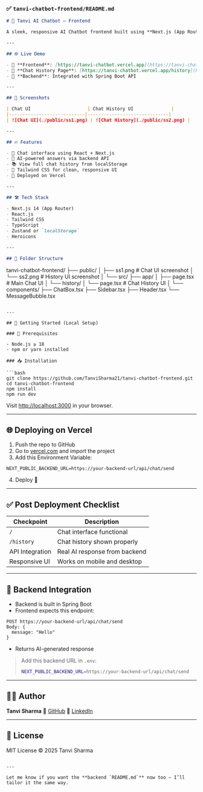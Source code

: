 ### ✅ `tanvi-chatbot-frontend/README.md`

```markdown
# 💬 Tanvi AI Chatbot – Frontend

A sleek, responsive AI Chatbot frontend built using **Next.js (App Router)** and **Tailwind CSS**. This interface allows users to interact with an AI assistant and track their chat history, delivering a clean and intuitive user experience.

---

## 🌐 Live Demo

- 🔗 **Frontend**: [https://tanvi-chatbot.vercel.app](https://tanvi-chatbot.vercel.app)
- 🔗 **Chat History Page**: [https://tanvi-chatbot.vercel.app/history](https://tanvi-chatbot.vercel.app/history)
- 🔗 **Backend**: Integrated with Spring Boot API

---

## 📸 Screenshots

| Chat UI                     | Chat History UI              |
|----------------------------|------------------------------|
| ![Chat UI](./public/ss1.png) | ![Chat History](./public/ss2.png) |

---

## 🔥 Features

- 💬 Chat interface using React + Next.js
- 🧠 AI-powered answers via backend API
- 📚 View full chat history from localStorage
- 🎨 Tailwind CSS for clean, responsive UI
- 🚀 Deployed on Vercel

---

## 🛠️ Tech Stack

- Next.js 14 (App Router)
- React.js
- Tailwind CSS
- TypeScript
- Zustand or `localStorage`
- Heroicons

---

## 📁 Folder Structure

```

tanvi-chatbot-frontend/
├── public/
│   ├── ss1.png                # Chat UI screenshot
│   └── ss2.png                # History UI screenshot
│
└── src/
├── app/
│   ├── page.tsx           # Main Chat UI
│   └── history/
│       └── page.tsx       # Chat History UI
│
└── components/
├── ChatBox.tsx
├── Sidebar.tsx
├── Header.tsx
└── MessageBubble.tsx

````

---

## 🚀 Getting Started (Local Setup)

### 🔧 Prerequisites

- Node.js ≥ 18
- npm or yarn installed

### 📥 Installation

```bash
git clone https://github.com/TanviSharma21/tanvi-chatbot-frontend.git
cd tanvi-chatbot-frontend
npm install
npm run dev
````

Visit [http://localhost:3000](http://localhost:3000) in your browser.

---

## 🌐 Deploying on Vercel

1. Push the repo to GitHub
2. Go to [vercel.com](https://vercel.com) and import the project
3. Add this Environment Variable:

```env
NEXT_PUBLIC_BACKEND_URL=https://your-backend-url/api/chat/send
```

4. Deploy 🚀

---

## ✅ Post Deployment Checklist

| Checkpoint      | Description                   |
| --------------- | ----------------------------- |
| `/`             | Chat interface functional     |
| `/history`      | Chat history shown properly   |
| API Integration | Real AI response from backend |
| Responsive UI   | Works on mobile and desktop   |

---

## 🔁 Backend Integration

* Backend is built in Spring Boot
* Frontend expects this endpoint:

```
POST https://your-backend-url/api/chat/send
Body: {
  message: "Hello"
}
```

* Returns AI-generated response

> Add this backend URL in `.env`:
>
> ```bash
> NEXT_PUBLIC_BACKEND_URL=https://your-backend-url/api/chat/send
> ```

---

## 👩‍💻 Author

**Tanvi Sharma**
🔗 [GitHub](https://github.com/TanviSharma21)
🔗 [LinkedIn](https://www.linkedin.com/in/tanvi-sharma-b36313212)

---

## 📄 License

MIT License © 2025 Tanvi Sharma

```

---

Let me know if you want the **backend `README.md`** now too – I’ll tailor it the same way.
```
